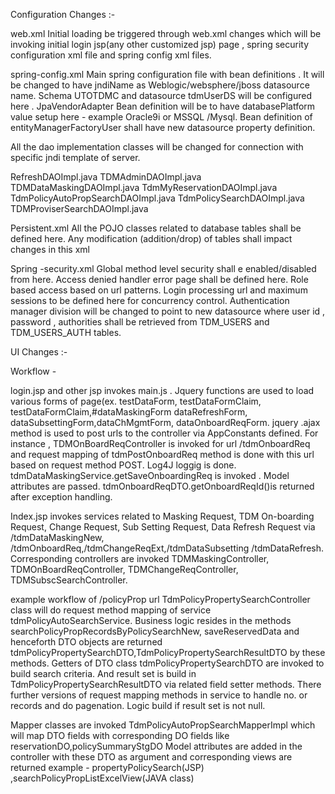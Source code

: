 Configuration Changes :-

web.xml
Initial loading be triggered through web.xml changes which will be invoking initial login jsp(any other customized jsp) page , spring security configuration xml file and spring config xml files.

spring-config.xml
Main spring configuration file with bean definitions . It will be changed to have jndiName as Weblogic/websphere/jboss datasource name. Schema UTOTDMC and datasource
tdmUserDS will be configured here . JpaVendorAdapter Bean definition will be to have databasePlatform value setup here - example Oracle9i or MSSQL /Mysql.
Bean definition of entityManagerFactoryUser shall have new datasource property definition. 
<bean class="org.springframework.orm.jpa.vendor.HibernateJpaVendorAdapter">
            <property name="generateDdl" value="true" />
            <property name="database" value="SQL_SERVER" />
			<property name="databasePlatform" value="org.hibernate.dialect.SQLServerDialect" />
        </bean>
		
		
All the dao implementation classes will be changed for connection with specific jndi template of server.

RefreshDAOImpl.java
TDMAdminDAOImpl.java
TDMDataMaskingDAOImpl.java
TdmMyReservationDAOImpl.java
TdmPolicyAutoPropSearchDAOImpl.java
TdmPolicySearchDAOImpl.java
TDMProviserSearchDAOImpl.java


Persistent.xml
All the POJO classes related to database tables shall be defined here. Any modification (addition/drop) of tables shall impact changes in this xml
<property name="hibernate.dialect" value="org.hibernate.dialect.SQLServerDialect" />
            <property name="hibernate.connection.url" value="${jdbc.url}" />
            <property name="hibernate.connection.driver_class" value="${jdbc.driverClass}" />
            <property name="hibernate.connection.username" value="${jdbc.user}" />
            <property name="hibernate.connection.password" value="${jdbc.pwd}" />
            <property name="hibernate.hbm2ddl.auto" value="create-drop" /> 

Spring -security.xml
Global method level security shall e enabled/disabled from here. Access denied handler 	error page shall be defined here. Role based access based on 
url patterns. Login processing url and maximum sessions to be defined here for concurrency control.
Authentication manager  division will be changed to point to new datasource where user id , password , authorities shall be retrieved from TDM_USERS and TDM_USERS_AUTH tables.


UI Changes :-

Workflow -

 login.jsp and other jsp invokes main.js . Jquery functions are used to load various forms of page(ex. testDataForm, testDataFormClaim, testDataFormClaim,#dataMaskingForm
 dataRefreshForm, dataSubsettingForm,dataChMgmtForm, dataOnboardReqForm.
 jquery .ajax method is used to post urls to the controller via AppConstants defined. For instance , TDMOnBoardReqController is invoked for url /tdmOnboardReq and request mapping of
 tdmPostOnboardReq method is done with this url based on request method  POST. Log4J loggig is done.
 tdmDataMaskingService.getSaveOnboardingReq is invoked . Model attributes are passed. tdmOnboardReqDTO.getOnboardReqId()is returned after exception handling.
 
 Index.jsp  invokes services related to Masking Request, TDM On-boarding Request, Change Request, Sub Setting Request, Data Refresh Request via /tdmDataMaskingNew, /tdmOnboardReq,/tdmChangeReqExt,/tdmDataSubsetting
 /tdmDataRefresh. Corresponding controllers are invoked TDMMaskingController, TDMOnBoardReqController, TDMChangeReqController, TDMSubscSearchController.



example workflow of /policyProp url TdmPolicyPropertySearchController class will do request method mapping of service tdmPolicyAutoSearchService. Business logic resides in the 
methods searchPolicyPropRecordsByPolicySearchNew, saveReservedData and henceforth DTO objects are returned tdmPolicyPropertySearchDTO,TdmPolicyPropertySearchResultDTO by these methods. Getters of DTO class tdmPolicyPropertySearchDTO are invoked to build search criteria.
 And result set is build in TdmPolicyPropertySearchResultDTO via related field setter methods. There further versions of request mapping methods in service to handle no. or records and do pagenation. Logic build if result set is not null.
 
 Mapper classes are invoked TdmPolicyAutoPropSearchMapperImpl which will map DTO fields with corresponding DO fields like reservationDO,policySummaryStgDO
 Model attributes are added in the controller with these DTO as argument and corresponding views are returned example - propertyPolicySearch(JSP) ,searchPolicyPropListExcelView(JAVA class)

